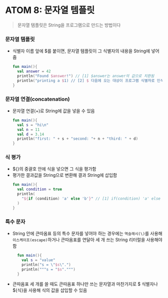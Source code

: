 # ATOM 8: 문자열 템플릿

> 문자열 템플릿은 String을 프로그램으로 만드는 방법이다

### 문자열 템플릿

- 식별자 이름 앞에 $를 붙이면, 문자열 템플릿이 그 식별자의 내용을 String에 넣어줌
  ```KOTLIN
  fun main(){
    val answer = 42
    println("Found $answer!") // [1] $answer는 answer의 값으로 치환됨
    println("printing a $1) // [2] $ 다음에 오는 대상이 프로그램 식별자로 인식되지 않으면 아무 일도 일어나지 않는다
  }
  ```

### 문자열 연결(concatenation)

- 문자열 연결(+)로 String에 값을 넣을 수 있음
  ```KOTLIN
  fun main(){
    val s = "hi\n"
    val n = 11
    val d = 3.14
    println("first: " + s + "second: "+ n + "third: " + d)
  }
  ```

### 식 평가

- ${}의 중괄호 안에 식을 넣으면 그 식을 평가함
- 평가한 결과값을 String으로 변환해 결과 String에 삽입함
  ```KOTLIN
  fun main(){
    val condition = true
    println(
      "${if (condition) 'a' else 'b'}" // [1] if(condition) 'a' else 'b'를 평가한 결과가 전체 ${} 식을 대신함
    )
  }
  ```

### 특수 문자

- String 안에 큰따옴표 등의 특수 문자를 넣어야 하는 경우에는 `역슬래시(\)`를 사용해 `이스케이프(escape)`하거나 큰따옴표를 연달아 세 개 쓰는 String 리터럴을 사용해야 함
  ```KOTLIN
    fun main(){
      val s = "value"
      println("s = \"$s\".")
      println("""s = "$s".""")
    }
  ```
- 큰따옴표 세 개를 쓸 때도 큰따옴표 하나만 쓰는 문자열과 마찬가지로 $ 식별자나 ${식}을 사용해 식의 값을 삽입할 수 있음
